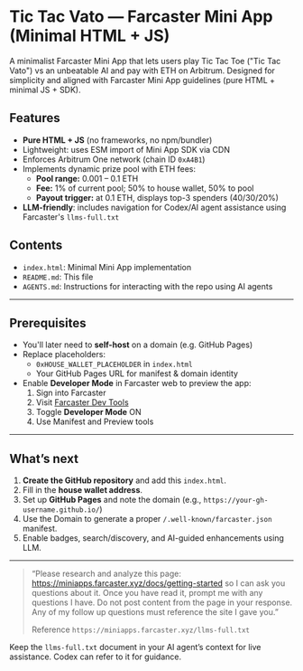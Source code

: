 # Tic Tac Vato — Farcaster Mini App (Minimal HTML + JS)

A minimalist Farcaster Mini App that lets users play Tic Tac Toe ("Tic Tac Vato") vs an unbeatable AI and pay with ETH on Arbitrum. Designed for simplicity and aligned with Farcaster Mini App guidelines (pure HTML + minimal JS + SDK).

## Features

- **Pure HTML + JS** (no frameworks, no npm/bundler)
- Lightweight: uses ESM import of Mini App SDK via CDN
- Enforces Arbitrum One network (chain ID `0xA4B1`)
- Implements dynamic prize pool with ETH fees:
  - **Pool range:** 0.001 – 0.1 ETH
  - **Fee:** 1% of current pool; 50% to house wallet, 50% to pool
  - **Payout trigger:** at 0.1 ETH, displays top-3 spenders (40/30/20%)
- **LLM-friendly**: includes navigation for Codex/AI agent assistance using Farcaster's `llms-full.txt`

## Contents

- `index.html`: Minimal Mini App implementation
- `README.md`: This file
- `AGENTS.md`: Instructions for interacting with the repo using AI agents

---

## Prerequisites

- You'll later need to **self-host** on a domain (e.g. GitHub Pages)
- Replace placeholders:
  - `0xHOUSE_WALLET_PLACEHOLDER` in `index.html`
  - Your GitHub Pages URL for manifest & domain identity
- Enable **Developer Mode** in Farcaster web to preview the app:
  1. Sign into Farcaster
  2. Visit [Farcaster Dev Tools](https://farcaster.xyz/~/settings/developer-tools)
  3. Toggle **Developer Mode** ON
  4. Use Manifest and Preview tools

---

## What’s next

1. **Create the GitHub repository** and add this `index.html`.
2. Fill in the **house wallet address**.
3. Set up **GitHub Pages** and note the domain (e.g., `https://your-gh-username.github.io/`)
4. Use the Domain to generate a proper `/.well-known/farcaster.json` manifest.
5. Enable badges, search/discovery, and AI-guided enhancements using LLM.

---

> “Please research and analyze this page: https://miniapps.farcaster.xyz/docs/getting-started so I can ask you questions about it. Once you have read it, prompt me with any questions I have. Do not post content from the page in your response. Any of my follow up questions must reference the site I gave you.”  
>
> Reference `https://miniapps.farcaster.xyz/llms-full.txt`

Keep the `llms-full.txt` document in your AI agent’s context for live assistance. Codex can refer to it for guidance.
